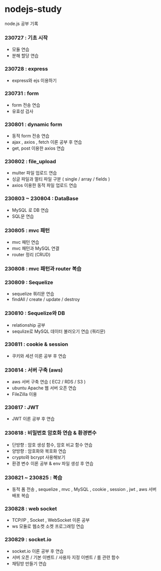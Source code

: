 # nodejs-study

node.js 공부 기록 

### 230727 : 기초 시작
- 모듈 연습
- 분해 할당 연습

### 230728 : express
- express와 ejs 이용하기

### 230731 : form
- form 전송 연습
- 유효성 검사

### 230801 : dynamic form
- 동적 form 전송 연습
- ajax , axios , fetch 이론 공부 후 연습
- get, post 이용한 axios 연습 

### 230802 : file_upload
- multer 파일 업로드 연습
- 싱글 파일과 멀티 파일 구분 ( single / array / fields )
- axios 이용한 동적 파일 업로드 연습

### 230803 ~ 230804 : DataBase
- MySQL 로 DB 연습
- SQL문 연습

### 230805 : mvc 패턴
- mvc 패턴 연습
- mvc 패턴과 MySQL 연결
- router 정리 (CRUD)

### 230808 : mvc 패턴과 router 복습

### 230809 : Sequelize
- sequelize 쿼리문 연습
- findAll / create / update / destroy

### 230810 : Sequelize와 DB
- relationship 공부
- sequlize로 MySQL 데이터 불러오기 연습 (쿼리문)

### 230811 : cookie & session
- 쿠키와 세션 이론 공부 후 연습

### 230814 : 서버 구축 (aws)
- aws 서버 구축 연습 ( EC2 / RDS / S3 )
- ubuntu Apache 웹 서버 오픈 연습
- FileZilla 이용

### 230817 : JWT
- JWT 이론 공부 후 연습

### 230818 : 비밀번호 암호화 연습 & 환경변수 
- 단방향 : 암호 생성 함수, 암호 비교 함수 연습
- 양방향 : 암호화와 복호화 연습
- crypto와 bcrypt 사용해보기
- 환경 변수 이론 공부 & env 파일 생성 후 연습

### 230821 ~ 230825 : 복습 
- 동적 폼 전송 , sequelize , mvc , MySQL , cookie , session , jwt , aws 서버 배포 복습 

### 230828 : web socket
- TCP/IP , Socket , WebSocket 이론 공부
- ws 모듈로 웹소켓 소켓 프로그래밍 연습

### 230829 : socket.io
- socket.io 이론 공부 후 연습
- 서버 오픈 / 기본 이벤트 / 사용자 지정 이벤트 / 룸 관련 함수 
- 채팅방 만들기 연습 

